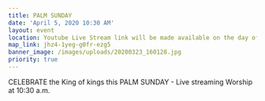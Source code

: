 ```yaml
---
title: PALM SUNDAY
date: 'April 5, 2020 10:30 AM'
layout: event
location: Youtube Live Stream link will be made available on the day of the event
map_link: jhz4-1yeg-g0fr-ezg5
banner_image: /images/uploads/20200323_160128.jpg
priority: true
---
```

CELEBRATE the King of kings this PALM SUNDAY - Live streaming Worship at 10:30 a.m.